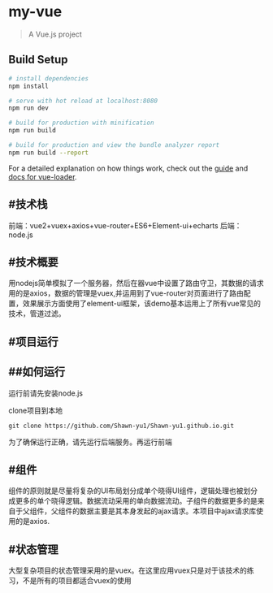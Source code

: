 # my-vue

> A Vue.js project

## Build Setup

``` bash
# install dependencies
npm install

# serve with hot reload at localhost:8080
npm run dev

# build for production with minification
npm run build

# build for production and view the bundle analyzer report
npm run build --report
```

For a detailed explanation on how things work, check out the [guide](http://vuejs-templates.github.io/webpack/) and [docs for vue-loader](http://vuejs.github.io/vue-loader).

#技术栈
-----------------------------------------------
前端：vue2+vuex+axios+vue-router+ES6+Element-ui+echarts
后端：node.js

#技术概要
----
用nodejs简单模拟了一个服务器，然后在器vue中设置了路由守卫，其数据的请求用的是axios，数据的管理是vuex,并运用到了vue-router对页面进行了路由配置，效果展示方面使用了element-ui框架，该demo基本运用上了所有vue常见的技术，管道过滤。

#项目运行
----------
##如何运行
----------
运行前请先安装node.js

clone项目到本地

`git clone https://github.com/Shawn-yu1/Shawn-yu1.github.io.git `


为了确保运行正确，请先运行后端服务。再运行前端


#组件
----
组件的原则就是尽量将复杂的UI布局划分成单个晓得UI组件，逻辑处理也被划分成更多的单个晓得逻辑。数据流动采用的单向数据流动。子组件的数据更多的是来自于父组件，父组件的数据主要是其本身发起的ajax请求。本项目中ajax请求库使用的是axios.

#状态管理
---------
大型复杂项目的状态管理采用的是vuex。在这里应用vuex只是对于该技术的练习，不是所有的项目都适合vuex的使用
